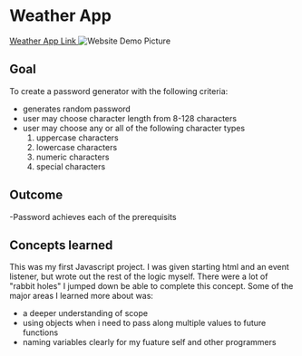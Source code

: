 # Weather App 

[Weather App Link ](https://ewager1.github.io/randomPasswordGenerator/)
![Website Demo Picture](Assets/websiteDemo.png)

## Goal

To create a password generator with the following criteria:

- generates random password
- user may choose character length from 8-128 characters
- user may choose any or all of the following character types
  1. uppercase characters
  2. lowercase characters
  3. numeric characters
  4. special characters

## Outcome

-Password achieves each of the prerequisits

## Concepts learned

This was my first Javascript project. I was given starting html and an event listener, but wrote out the rest
of the logic myself. There were a lot of "rabbit holes" I jumped down be able to complete this concept. Some of the
major areas I learned more about was:

- a deeper understanding of scope
- using objects when i need to pass along multiple values to future functions
- naming variables clearly for my fuature self and other programmers
